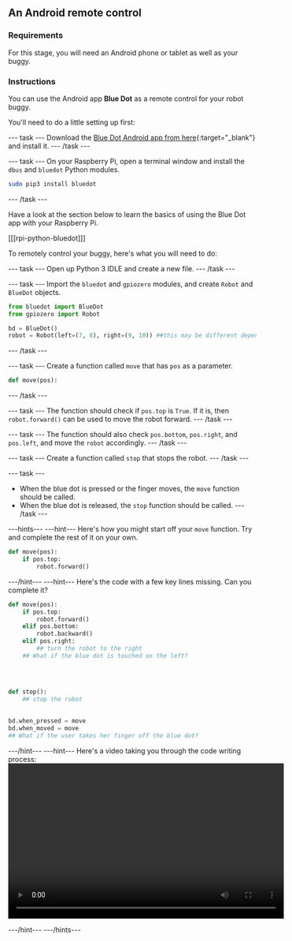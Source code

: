 ## An Android remote control

### Requirements
For this stage, you will need an Android phone or tablet as well as your buggy.

### Instructions
You can use the Android app **Blue Dot** as a remote control for your robot buggy.

You'll need to do a little setting up first:

--- task ---
Download the [Blue Dot Android app from here](https://play.google.com/store/apps/details?id=com.stuffaboutcode.bluedot&hl=en_GB){:target="_blank"} and install it.
--- /task ---

--- task ---
On your Raspberry Pi, open a terminal window and install the `dbus` and `bluedot` Python modules.

```bash
sudo pip3 install bluedot
```
--- /task ---

Have a look at the section below to learn the basics of using the Blue Dot app with your Raspberry Pi.

[[[rpi-python-bluedot]]]

To remotely control your buggy, here's what you will need to do:

--- task ---
Open up Python 3 IDLE and create a new file.
--- /task ---

--- task ---
Import the `bluedot` and `gpiozero` modules, and create `Robot` and `BlueDot` objects.
```python
from bluedot import BlueDot
from gpiozero import Robot

bd = BlueDot()
robot = Robot(left=(7, 8), right=(9, 10)) ##this may be different depending on your wiring
```
--- /task ---

--- task ---
Create a function called `move` that has `pos` as a parameter.
```python
def move(pos):
```
--- /task ---

--- task ---
The function should check if `pos.top` is `True`. If it is, then `robot.forward()` can be used to move the robot forward.
--- /task ---

--- task ---
The function should also check `pos.bottom`, `pos.right`, and `pos.left`, and move the `robot` accordingly.
--- /task ---

--- task ---
Create a function called `stop` that stops the robot.
--- /task ---

--- task ---
- When the blue dot is pressed or the finger moves, the `move` function should be called.
- When the blue dot is released, the `stop` function should be called.
--- /task ---

---hints--- ---hint---
Here's how you might start off your `move` function. Try and complete the rest of it on your own.

```python
def move(pos):
    if pos.top:
        robot.forward()
```
---/hint--- ---hint---
Here's the code with a few key lines missing. Can you complete it?
```python
def move(pos):
    if pos.top:
        robot.forward()
    elif pos.bottom:
        robot.backward()
    elif pos.right:
		## turn the robot to the right
	## What if the blue dot is touched on the left?
   
   
   

def stop():
	## stop the robot
   

bd.when_pressed = move
bd.when_moved = move
## What if the user takes her finger off the blue dot?
```
---/hint--- ---hint---
Here's a video taking you through the code writing process:
<video width="560" height="315" controls>
<source src="images/blue-dot-remote.webm" type="video/webm">
If your browser does not support WebM video, try Firefox or Chrome.
</video>

---/hint--- ---/hints---
